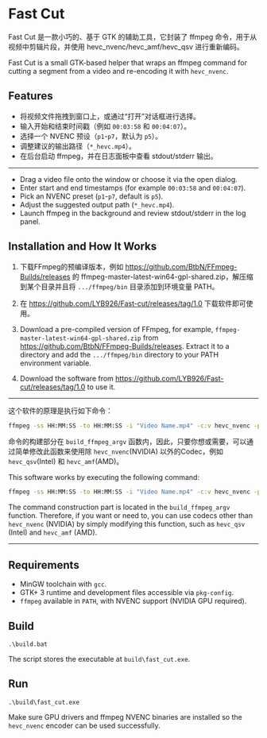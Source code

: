 ﻿# Fast Cut

Fast Cut 是一款小巧的、基于 GTK 的辅助工具，它封装了 ffmpeg 命令，用于从视频中剪辑片段，并使用 hevc_nvenc/hevc_amf/hevc_qsv 进行重新编码。

Fast Cut is a small GTK-based helper that wraps an ffmpeg command for cutting a segment from a video and re-encoding it with `hevc_nvenc`.

## Features

- 将视频文件拖拽到窗口上，或通过“打开”对话框进行选择。
- 输入开始和结束时间戳（例如 `00:03:58` 和 `00:04:07`）。
- 选择一个 NVENC 预设（`p1`-`p7`，默认为 `p5`）。
- 调整建议的输出路径（`*_hevc.mp4`）。
- 在后台启动 ffmpeg，并在日志面板中查看 stdout/stderr 输出。

---

- Drag a video file onto the window or choose it via the open dialog.
- Enter start and end timestamps (for example `00:03:58` and `00:04:07`).
- Pick an NVENC preset (`p1`-`p7`, default is `p5`).
- Adjust the suggested output path (`*_hevc.mp4`).
- Launch ffmpeg in the background and review stdout/stderr in the log panel.

## Installation and How It Works

1. 下载FFmpeg的预编译版本，例如 https://github.com/BtbN/FFmpeg-Builds/releases 的 ffmpeg-master-latest-win64-gpl-shared.zip，解压缩到某个目录并且将 `.../ffmpeg/bin` 目录添加到环境变量 PATH。
2. 在 https://github.com/LYB926/Fast-cut/releases/tag/1.0 下载软件即可使用。

1.  Download a pre-compiled version of FFmpeg, for example, `ffmpeg-master-latest-win64-gpl-shared.zip` from https://github.com/BtbN/FFmpeg-Builds/releases. Extract it to a directory and add the `.../ffmpeg/bin` directory to your PATH environment variable.
2.  Download the software from https://github.com/LYB926/Fast-cut/releases/tag/1.0 to use it.

---

这个软件的原理是执行如下命令：
```bash
ffmpeg -ss HH:MM:SS -to HH:MM:SS -i "Video Name.mp4" -c:v hevc_nvenc -preset p5 "Video Name_hevc.mp4"
```
命令的构建部分在 `build_ffmpeg_argv` 函数内，因此，只要你想或需要，可以通过简单修改此函数来使用除 `hevc_nvenc`(NVIDIA) 以外的Codec，例如 `hevc_qsv`(Intel) 和 `hevc_amf`(AMD)。

This software works by executing the following command:
```bash
ffmpeg -ss HH:MM:SS -to HH:MM:SS -i "Video Name.mp4" -c:v hevc_nvenc -preset p5 "Video Name_hevc.mp4"
```
The command construction part is located in the `build_ffmpeg_argv` function. Therefore, if you want or need to, you can use codecs other than `hevc_nvenc` (NVIDIA) by simply modifying this function, such as `hevc_qsv` (Intel) and `hevc_amf` (AMD).

---

## Requirements

- MinGW toolchain with `gcc`.
- GTK+ 3 runtime and development files accessible via `pkg-config`.
- `ffmpeg` available in `PATH`, with NVENC support (NVIDIA GPU required).

## Build

```pwsh
.\build.bat
```

The script stores the executable at `build\fast_cut.exe`.

## Run

```pwsh
.\build\fast_cut.exe
```

Make sure GPU drivers and ffmpeg NVENC binaries are installed so the `hevc_nvenc` encoder can be used successfully.


